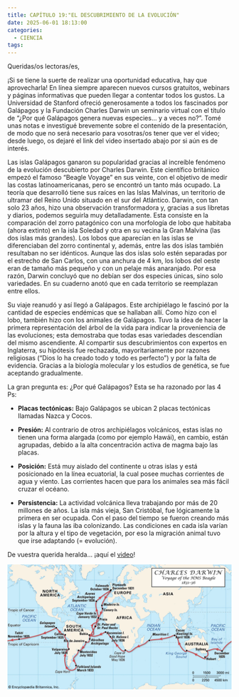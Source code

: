 ```yaml
---
title: CAPÍTULO 19:"EL DESCUBRIMIENTO DE LA EVOLUCIÓN"
date: 2025-06-01 18:13:00
categories: 
  - CIENCIA
tags:
---
```


Queridas/os lectoras/es,

¡Si se tiene la suerte de realizar una oportunidad educativa, hay que aprovecharla! En línea siempre aparecen nuevos cursos gratuitos, webinars y páginas informativas que pueden llegar a contentar todos los gustos. La Universidad de Stanford ofreció generosamente a todos los fascinados por Galápagos y la Fundación Charles Darwin un seminario virtual con el título de “¿Por qué Galápagos genera nuevas especies... y a veces no?”. Tomé unas notas e investigué brevemente sobre el contenido de la presentación, de modo que no será necesario para vosotras/os tener que ver el video; desde luego, os dejaré el link del video insertado abajo por si aún es de interés.

Las islas Galápagos ganaron su popularidad gracias al increíble fenómeno de la evolución descubierto por Charles Darwin. Este científico británico empezó el famoso “Beagle Voyage” en sus veinte, con el objetivo de medir las costas latinoamericanas, pero se encontró un tanto más ocupado. La teoría que desarrolló tiene sus raíces en las Islas Malvinas, un territorio de ultramar del Reino Unido situado en el sur del Atlántico. Darwin, con tan solo 23 años, hizo una observación transformadora y, gracias a sus libretas y diarios, podemos seguirla muy detalladamente. Esta consiste en la comparación del zorro patagónico con una morfología de lobo que habitaba (ahora extinto) en la isla Soledad y otra en su vecina la Gran Malvina (las dos islas más grandes). Los lobos que aparecían en las islas se diferenciaban del zorro continental y, además, entre las dos islas también resultaban no ser idénticos. Aunque las dos islas solo estén separadas por el estrecho de San Carlos, con una anchura de 4 km, los lobos del oeste eran de tamaño más pequeño y con un pelaje más anaranjado. Por esa razón, Darwin concluyó que no debían ser dos especies únicas, sino solo variedades. En su cuaderno anotó que en cada territorio se reemplazan entre ellos.

Su viaje reanudó y así llegó a Galápagos. Este archipiélago le fascinó por la cantidad de especies endémicas que se hallaban allí. Como hizo con el lobo, también hizo con los animales de Galápagos. Tuvo la idea de hacer la primera representación del árbol de la vida para indicar la proveniencia de las evoluciones; esta demostraba que todas esas variedades descendían del mismo ascendiente. Al compartir sus descubrimientos con expertos en Inglaterra, su hipótesis fue rechazada, mayoritariamente por razones religiosas (“Dios lo ha creado todo y todo es perfecto”) y por la falta de evidencia. Gracias a la biología molecular y los estudios de genética, se fue aceptando gradualmente.

La gran pregunta es: ¿Por qué Galápagos? Esta se ha razonado por las 4 Ps:

- **Placas tectónicas:** Bajo Galápagos se ubican 2 placas tectónicas llamadas Nazca y Cocos.

- **Presión:** Al contrario de otros archipiélagos volcánicos, estas islas no tienen una forma alargada (como por ejemplo Hawái), en cambio, están agrupadas, debido a la alta concentración activa de magma bajo las placas.

- **Posición:** Está muy aislado del continente u otras islas y está posicionado en la línea ecuatorial, la cual posee muchas corrientes de agua y viento. Las corrientes hacen que para los animales sea más fácil cruzar el océano.

- **Persistencia:** La actividad volcánica lleva trabajando por más de 20 millones de años. La isla más vieja, San Cristóbal, fue lógicamente la primera en ser ocupada. Con el paso del tiempo se fueron creando más islas y la fauna las iba colonizando. Las condiciones en cada isla varían por la altura y el tipo de vegetación, por eso la migración animal tuvo que irse adaptando (= evolución).

De vuestra querida heralda... ¡aquí el [video](https://youtu.be/1zd_zbtaUEg?si=z0L6Yj1gz9R8rd-G)!

![Beagle Voyage](/images/galapagos.png)
